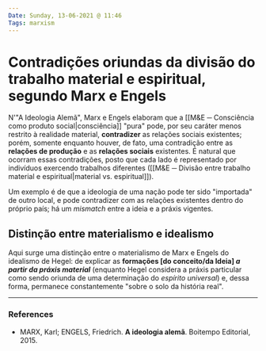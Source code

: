 ```yaml
---
Date: Sunday, 13-06-2021 @ 11:46
Tags: marxism
---
```

# Contradições oriundas da divisão do trabalho material e espiritual, segundo Marx e Engels
N'"A Ideologia Alemã", Marx e Engels elaboram que a [[M&E ─ Consciência como produto social|consciência]] "pura" pode, por seu caráter menos restrito à realidade material, **contradizer** as relações sociais existentes; porém, somente enquanto houver, de fato, uma contradição entre as **relações de produção** e as **relações sociais** existentes. É natural que ocorram essas contradições, posto que cada lado é representado por indivíduos exercendo trabalhos diferentes ([[M&E ─ Divisão entre trabalho material e espiritual|material vs. espiritual]]). 

Um exemplo é de que a ideologia de uma nação pode ter sido "importada" de outro local, e pode contradizer com as relações existentes dentro do próprio país; há um *mismatch* entre a ideia e a práxis vigentes.  

## Distinção entre materialismo e idealismo
Aqui surge uma distinção entre o materialismo de Marx e Engels do idealismo de Hegel: de explicar as **formações \[do conceito/da Ideia\] *a partir da práxis material*** (enquanto Hegel considera a práxis particular como sendo oriunda de uma determinação do *espírito universal*) e, dessa forma, permanece constantemente "sobre o solo da história real".

---
### References
- MARX, Karl; ENGELS, Friedrich. **A ideologia alemã**. Boitempo Editorial, 2015.